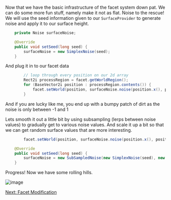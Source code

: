Now that we have the basic infrastructure of the facet system down pat.  We can do some more fun stuff,  namely make it not as flat.  Noise to the rescue!  We will use the seed information given to our ```SurfaceProvider``` to generate noise and apply it to our surface height.

```java
    private Noise surfaceNoise;

    @Override
    public void setSeed(long seed) {
        surfaceNoise = new SimplexNoise(seed);
    }
```
And plug it in to our facet data
```java
        // loop through every position on our 2d array
        Rect2i processRegion = facet.getWorldRegion();
        for (BaseVector2i position : processRegion.contents()) {
            facet.setWorld(position, surfaceNoise.noise(position.x(), position.y()));
        }
```
And if you are lucky like me,  you end up with a bumpy patch of dirt as the noise is only between -1 and 1

Lets smooth it out a little bit by using subsampling (lerps between noise values) to gradually get to various noise values. And scale it up a bit so that we can get random surface values that are more interesting.
```java
        facet.setWorld(position, surfaceNoise.noise(position.x(), position.y()) * 20);
```
```java
    @Override
    public void setSeed(long seed) {
        surfaceNoise = new SubSampledNoise(new SimplexNoise(seed), new Vector2f(0.01f, 0.01f), 1);
    }
```
Progress! Now we have some rolling hills.

![image](https://raw.githubusercontent.com/Terasology/TutorialWorldGeneration/master/images/Noise%20Sampling.png)

[Next: Facet Modification](Facet-Modification)
